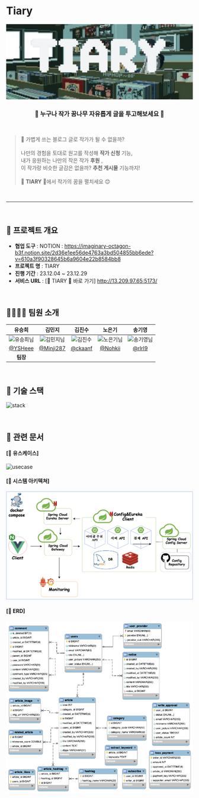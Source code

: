 
#  Tiary
![main](https://github.com/KOSA-ToT/tiary/blob/main/TIARY-001%20(1).png)
<main align="center">
    <h3 align="center">🌱 누구나 작가 꿈나무 자유롭게 글을 투고해보세요 🌱</h3> 
</main>

<br>

> 🤔 가볍게 쓰는 블로그 글로 작가가 될 수 없을까? <br>
> <br>
> 나만의 경험을 토대로 원고를 작성해 **작가 신청** 기능, <br>
> 내가 응원하는 나만의 작은 작가 **후원** , <br>
> 이 작가랑 비슷한 글감은 없을까? **추천 게시물** 기능까지! <br>
> <br>
> 🌳 **TIARY** 🌳에서 작가의 꿈을 펼치세요 😊

<br>

------------

<br>

## 🚩 프로젝트 개요
* **협업 도구** : NOTION : https://imaginary-octagon-b3f.notion.site/2d36e1ee56de4763a3bd504855bb6ede?v=610a3f90328645b6a9604e22b8584bb8
* **프로젝트 명** : TIARY
* **진행 기간** : 23.12.04 ~ 23.12.29
* **서비스 URL** : [🌳 TIARY 🌳 바로 가기] http://13.209.97.65:5173/

<br>

## 👨‍👩‍👧‍👦 팀원 소개
| 유승희 | 김민지 | 김진수 | 노은기 | 송기영 |
| :---: | :---: | :---: | :---: | :---: | 
| <img alt="유승희님" src="https://avatars.githubusercontent.com/YSHeee" height="100" width="100"> | <img alt="김민지님" src="https://avatars.githubusercontent.com/Minji287" height="100" width="100"> | <img alt="김진수" src="https://avatars.githubusercontent.com/ckaanf" height="100" width="100"> | <img alt="노은기님" src="https://avatars.githubusercontent.com/Nohkii" height="100" width="100"> | <img alt="송기영님" src="https://avatars.githubusercontent.com/rlrl9" height="100" width="100">
| [@YSHeee](https://github.com/YSHeee) | [@Minji287](https://github.com/Minji287) | [@ckaanf](https://github.com/ckaanf) | [@Nohkii](https://github.com/Nohkii) | [@rlrl9](https://github.com/rlrl9) |
| **팀장** |  |  |  |  |

<br>

## 🔧 기술 스택
![stack]()

<br>

## 📝 관련 문서
#### [📌 유스케이스]

![usecase](https://drive.google.com/file/d/1XwxEaL8Qpr2vO5ExrJiNMdBWVsnyIKYb/view?usp=sharing)


#### [📌 시스템 아키텍쳐]

![architecture](https://github.com/KOSA-ToT/tiary/blob/main/%E1%84%8B%E1%85%A1%E1%84%8F%E1%85%B5%E1%84%90%E1%85%A6%E1%86%A8%E1%84%8E%E1%85%A7.png)

#### [📌 ERD]

![ERD](https://github.com/KOSA-ToT/tiary/blob/main/2%E1%84%8C%E1%85%A9_ERD.png)



<br>




<br>
<!--

## 🖥 구현 이미지

| 페이지 (기능)           | 이미지                                                                           |
| ---------------------- | -------------------------------------------------------------------------------------- |
| 메인              | ![메인 페이지]

--!>


<br>

## 🤙 컨벤션

<details>
  <summary><h4>📌 Issue</h4></summary>
  
  1. 제목
    
  - 작업 내용에 따라 커밋 메시지에 사용하는 Gitmoji를 적절하게 작성
  - 자신이 작업한 내용을 한 눈에 파악하기 쉽도록 명사형으로 작성
    
```
[FE/BE] ✨ OOO 컴포넌트 구현
```

  2. 내용

    ## Abstracts
    * 간략하게 할 일에 대한 설명을 작성해주세요.
    
    ## To Do
    - [ ] 구현할 기능 1
    - [ ] 구현할 기능 2
    
    ## ETC
    * 추가적인 안내 사항이 있다면 작성해주세요.

</details>

<details>
  <summary><h4>📌 Commit</h4></summary>

  - 커밋 메시지
  
  1. 적절한 커밋 접두사 작성
  2. 커밋 메시지 내용 작성
  3. 내용 뒤에 이슈 (#이슈 번호)와 같이 작성하여 이슈 연결

    [FE/BE] 🔧 Conf: 초기 환경 설정 (#1)

  | 접두사 | 설명  |
  | --- | --- |
  | ✨ Feat : | 새로운 기능 구현  |
  | 🍱 Add :  | 에셋 파일 추가 |
  | 🐛 Fix : | 버그 수정 |
  | 📝 Docs : | 문서 추가 및 수정 |
  | 💄 Style : | 스타일링 작업 |
  | ♻️ Refactor : | 코드 리팩토링 (동작 변경 없음) |
  | 🧪 Test : | 테스트 |
  | 🚀 Deploy : | 배포 |
  | 🔧 Conf : | 빌드, 환경 설정 |
  | ✏️ Chore : | 기타 작업 |

</details>

<details>
  <summary><h4>📌 Pull Request</h4></summary>

  1. 제목
  - 작업 내용에 따라 커밋 메시지에 사용하는 Gitmoji를 적절하게 작성
  - 자신이 작업한 내용을 한 눈에 파악하기 쉽도록 명사형으로 작성
    
```
 [FE/BE] ✨ OOO 컴포넌트 구현
```

  2. 내용

    ## Title
    * 제목은 '✨ 홈 페이지 구현'과 같이 작성합니다.
    
    ## PR Type
    - [ ] FEAT: 새로운 기능 구현
    - [ ] ADD : 에셋 파일 추가
    - [ ] FIX: 버그 수정
    - [ ] DOCS: 문서 추가 및 수정
    - [ ] STYLE: 포맷팅 변경
    - [ ] REFACTOR: 코드 리팩토링
    - [ ] TEST: 테스트 관련
    - [ ] DEPLOY: 배포 관련
    - [ ] CONF: 빌드, 환경 설정
    - [ ] CHORE: 기타 작업
    
    ## Abstracts
    * 작업 내용에 대해 간략하게 설명을 작성해주세요.
    
    ## Description
    * 구체적인 작업 내용을 작성해주세요.
    * 이미지를 별도로 첨부하면 더 좋습니다 👍
    
    ## Discussion
    * 추후 논의할 점에 대해 작성해주세요.
    
    ---
    Close #1
    (작성한 Issue를 연결해주세요.)

</details>

